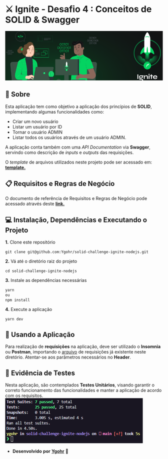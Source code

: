 # ⚔️ Ignite - Desafio 4 : Conceitos de SOLID & Swagger
![](assets/capa_ignite.png)
<br>

## :pushpin: Sobre
Esta aplicação tem como objetivo a aplicação dos princípios de **SOLID**, implementando algumas funcionalidades como:
- Criar um novo usuário
- Listar um usuário por ID
- Tornar o usuário ADMIN
- Listar todos os usuários através de um usuário ADMIN.

A aplicação conta também com uma _API Documentation_ via **Swagger**, servindo como descrição de _inputs_ e _outputs_ das requisições.

O _template_ de arquivos utilizados neste projeto pode ser acessado em: [**template.**](https://github.com/rocketseat-education/ignite-template-introducao-ao-SOLID)

## 📋 Requisitos e Regras de Negócio
O documento de referência de Requisitos e Regras de Negócio pode acessado através deste [**link.**](https://www.notion.so/Requisitos-e-Regras-de-Neg-cio-Introdu-o-ao-SOLD-M-dulo-2-Desafio-1-Ignite-25bc1f6f6d0648daa6661208c58a4fad)

## 💻 Instalação, Dependências e Executando o Projeto
**1.** Clone este repositório 
```
git clone git@github.com:Ygohr/solid-challenge-ignite-nodejs.git
``` 
**2.** Vá até o diretório raiz do projeto
```
cd solid-challenge-ignite-nodejs
``` 
**3.** Instale as dependências necessárias
```
yarn 
ou
npm install
```
**4.** Execute a aplicação
```
yarn dev
```

## :floppy_disk: Usando a Aplicação
Para realização de **requisições** na aplicação, deve ser utilizado o **Insomnia** ou **Postman**, importando o [arquivo](insomnia_requests) de requisições já existente neste diretório.
Atentar-se aos parâmetros necessários no **Header**.

## :syringe: Evidência de Testes
Nesta aplicação, são contemplados **Testes Unitários**, visando garantir o correto funcionamento das funcionalidades e manter a aplicação de acordo com os requisitos. <br/>
![](assets/test_evidence.png)


- **Desenvolvido** **por** [**Ygohr**](https://www.linkedin.com/in/ygohr-medeiros-28451b14a/) 🤖
